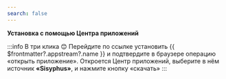 ```yaml
---
search: false
---
```


**Установка с помощью Центра приложений**

:::info В три клика :blush:
Перейдите по ссылке <a :href="'appstream://' + $frontmatter?.appstream?.id">установить {{ $frontmatter?.appstream?.name }}</a> и подтвердите в браузере операцию «открыть приложение». Откроется Центр приложений, выберите в нём источник **«Sisyphus»**, и нажмите кнопку «скачать»
:::
